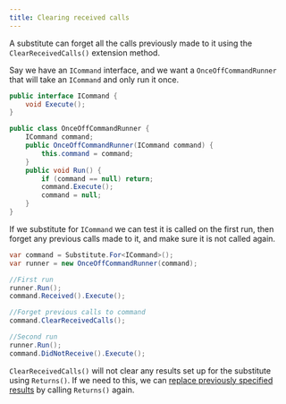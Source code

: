 ```yaml
---
title: Clearing received calls
---
```


A substitute can forget all the calls previously made to it using the `ClearReceivedCalls()` extension method.

Say we have an `ICommand` interface, and we want a `OnceOffCommandRunner` that will take an `ICommand` and only run it once.

```csharp
public interface ICommand {
    void Execute();
}

public class OnceOffCommandRunner {
    ICommand command;
    public OnceOffCommandRunner(ICommand command) {
        this.command = command;
    }
    public void Run() {
        if (command == null) return;
        command.Execute();
        command = null;
    }
}
```

If we substitute for `ICommand` we can test it is called on the first run, then forget any previous calls made to it, and make sure it is not called again.

```csharp
var command = Substitute.For<ICommand>();
var runner = new OnceOffCommandRunner(command);

//First run
runner.Run();
command.Received().Execute();

//Forget previous calls to command
command.ClearReceivedCalls();

//Second run
runner.Run();
command.DidNotReceive().Execute();
```

`ClearReceivedCalls()` will not clear any results set up for the substitute using `Returns()`. If we need to this, we can [replace previously specified results](/help/replacing-return-values) by calling `Returns()` again.